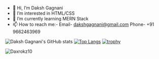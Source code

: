 - 👋 Hi, I’m Daksh Gagnani
- 👀 I’m interested in HTML/CSS
- 🌱 I’m currently learning MERN Stack
- 📫 How to reach me:- Email- dakshgagnani@gmail.com Phone- +91 9662463969

![Daksh Gagnani's GitHub stats](https://github-readme-stats.vercel.app/api?username=Daxrokz10&show_icons=true&theme=synthwave)
[![Top Langs](https://github-readme-stats.vercel.app/api/top-langs/?username=Daxrokz10&theme=synthwave)](https://github.com/anuraghazra/github-readme-stats)
[![trophy](https://github-profile-trophy.vercel.app/?username=Daxrokz10&theme=synthwave)](https://github.com/ryo-ma/github-profile-trophy)
<p><img align="center" src="https://github-readme-streak-stats.herokuapp.com/?user=Daxrokz10&" alt="Daxrokz10" /></p>
<!---

Daxrokz10/Daxrokz10 is a ✨ special ✨ repository because its `README.md` (this file) appears on your GitHub profile.
You can click the Preview link to take a look at your changes.
--->
